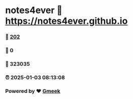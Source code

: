 # notes4ever :link: https://notes4ever.github.io 
### :page_facing_up: [202](https://notes4ever.github.io/tag.html) 
### :speech_balloon: 0 
### :hibiscus: 323035 
### :alarm_clock: 2025-01-03 08:13:08 
### Powered by :heart: [Gmeek](https://github.com/Meekdai/Gmeek)
